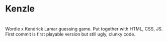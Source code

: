 # Kenzle
#
 Wordle x Kendrick Lamar guessing game.
 Put together with HTML, CSS, JS.
 First commit is first playable version but still ugly, clunky code. 
#
#
#
